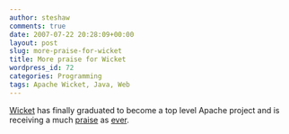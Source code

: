 ```yaml
---
author: steshaw
comments: true
date: 2007-07-22 20:28:09+00:00
layout: post
slug: more-praise-for-wicket
title: More praise for Wicket
wordpress_id: 72
categories: Programming
tags: Apache Wicket, Java, Web
---
```


[Wicket](http://wicket.apache.org/) has finally graduated to become a top level Apache project and is receiving a much [praise](http://jlawmi.blogspot.com/2007/06/reasons-to-love-wicket.html) as [ever](http://xhab.blogspot.com/2007/07/top-10-reasons-why-you-should-try.html).
